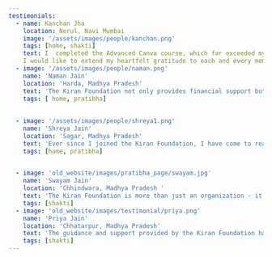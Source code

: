 ```yaml
---
testimonials:
  - name: Kanchan Jha
    location: Nerul, Navi Mumbai
    image: '/assets/images/people/kanchan.png'
    tags: [home, shakti]
    text: I  completed the Advanced Canva course, which far exceeded my expectations. The well-structured program offered in-depth insights into advanced design techniques and features. The concise modules and practical exercises made learning easy and enjoyable. I now feel confident in my ability to create professional designs. Trainers Shreya and Keshu were exceptional, providing clear explanations and patiently addressing all our doubts. I highly recommend this course!
    I would like to extend my heartfelt gratitude to each and every member of the Kiran Foundation for their support and guidance 🙏
  - image: '/assets/images/people/naman.png'
    name: 'Naman Jain'
    location: 'Harda, Madhya Pradesh'
    text: 'The Kiran Foundation not only provides financial support but also offers proper mentorship and guidance. Guided by experienced members who serve as genuine mentors, not just advisors, the Kiran Foundation provides a roadmap to success based on their own journeys. What sets the Kiran Foundation apart from other scholarship schemes is its unique ability to foster a sense of familial camaraderie.❤️👍'
    tags: [ home, pratibha] 
    
  
  - image: '/assets/images/people/shreya1.png'
    name: 'Shreya Jain'
    location: 'Sagar, Madhya Pradesh'
    text: 'Ever since I joined the Kiran Foundation, I have come to realize that it is more than just an organization - it is a close-knit family. The foundation not only provides financial assistance but also offers invaluable emotional support, making it a truly unique and supportive community.'
    tags: [home, pratibha]

  
  - image: 'old_website/images/pratibha_page/swayam.jpg'
    name: 'Swayam Jain'
    location: 'Chhindwara, Madhya Pradesh '
    text: 'The Kiran Foundation is more than just an organization - it's a family. Beyond providing significant financial support, we also receive valuable mentorship and emotional support. Through regular career guidance sessions and study planning advice, the Kiran Foundation empowers every capable student to achieve their full potential.'
    tags: [shakti]
  - image: 'old_website/images/testimonial/priya.png'
    name: 'Priya Jain'
    location: 'Chhatarpur, Madhya Pradesh'
    text: 'The guidance and support provided by the Kiran Foundation have proven to be immensely valuable and remarkably practical. I attended the Essential Financial Skills and Everyday Law for Women courses, both of which were well-planned and expertly delivered. These courses have significantly increased my self-confidence and empowered me to make everyday decisions with clarity and purpose. Thank you so much for everything. '
    tags: [shakti]
---
```

